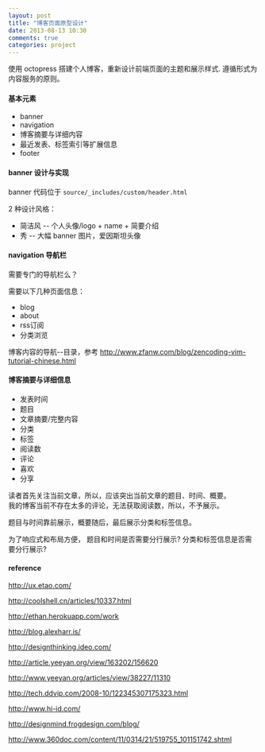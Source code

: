 ```yaml
---
layout: post
title: "博客页面原型设计"
date: 2013-08-13 10:30
comments: true
categories: project
---
```


使用 octopress 搭建个人博客，重新设计前端页面的主题和展示样式.
遵循形式为内容服务的原则。

#### 基本元素

- banner
- navigation
- 博客摘要与详细内容
- 最近发表、标签索引等扩展信息
- footer

<!--more-->

#### banner 设计与实现

banner 代码位于 `source/_includes/custom/header.html`

2 种设计风格：

- 简洁风 -- 个人头像/logo + name + 简要介绍
- 秀  -- 大幅 banner 图片，爱因斯坦头像

#### navigation 导航栏

需要专门的导航栏么？

需要以下几种页面信息：

- blog
- about
- rss订阅
- 分类浏览

博客内容的导航--目录，参考
http://www.zfanw.com/blog/zencoding-vim-tutorial-chinese.html

#### 博客摘要与详细信息

- 发表时间
- 题目
- 文章摘要/完整内容
- 分类
- 标签
- 阅读数
- 评论
- 喜欢
- 分享

读者首先关注当前文章，所以，应该突出当前文章的题目、时间、概要。  
我的博客当前不存在太多的评论，无法获取阅读数，所以，不予展示。

题目与时间靠前展示，概要随后，最后展示分类和标签信息。

为了响应式和布局方便，
题目和时间是否需要分行展示?
分类和标签信息是否需要分行展示?

#### reference

http://ux.etao.com/

http://coolshell.cn/articles/10337.html

http://ethan.herokuapp.com/work

http://blog.alexharr.is/

http://designthinking.ideo.com/

http://article.yeeyan.org/view/163202/156620

http://www.yeeyan.org/articles/view/38227/11310

http://tech.ddvip.com/2008-10/122345307175323.html

http://www.hi-id.com/

http://designmind.frogdesign.com/blog/

http://www.360doc.com/content/11/0314/21/519755_101151742.shtml
